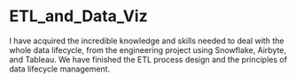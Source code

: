 # ETL_and_Data_Viz
I have acquired the incredible knowledge and skills needed to deal with the whole data lifecycle, from the engineering project using Snowflake, Airbyte, and Tableau. We have finished the ETL process design and the principles of data lifecycle management.
